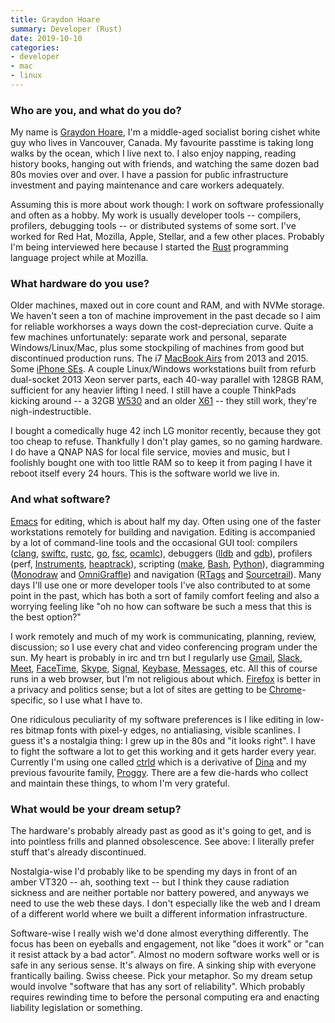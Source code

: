 ```yaml
---
title: Graydon Hoare
summary: Developer (Rust) 
date: 2019-10-10
categories:
- developer
- mac
- linux
---
```


### Who are you, and what do you do?

My name is [Graydon Hoare](https://twitter.com/graydon_pub "Graydon's Twitter account."), I'm a middle-aged socialist boring cishet white guy who lives in Vancouver, Canada. My favourite passtime is taking long walks by the ocean, which I live next to. I also enjoy napping, reading history books, hanging out with friends, and watching the same dozen bad 80s movies over and over. I have a passion for public infrastructure investment and paying maintenance and care workers adequately.

Assuming this is more about work though: I work on software professionally and often as a hobby. My work is usually developer tools -- compilers, profilers, debugging tools -- or distributed systems of some sort. I've worked for Red Hat, Mozilla, Apple, Stellar, and a few other places. Probably I'm being interviewed here because I started the [Rust][] programming language project while at Mozilla.

### What hardware do you use?

Older machines, maxed out in core count and RAM, and with NVMe storage. We haven't seen a ton of machine improvement in the past decade so I aim for reliable workhorses a ways down the cost-depreciation curve. Quite a few machines unfortunately: separate work and personal, separate Windows/Linux/Mac, plus some stockpiling of machines from good but discontinued production runs. The i7 [MacBook Airs][macbook-air] from 2013 and 2015. Some [iPhone SEs][iphone-se]. A couple Linux/Windows workstations built from refurb dual-socket 2013 Xeon server parts, each 40-way parallel with 128GB RAM, sufficient for any heavier lifting I need. I still have a couple ThinkPads kicking around -- a 32GB [W530][thinkpad-w530] and an older [X61][thinkpad-x61] -- they still work, they're nigh-indestructible.

I bought a comedically huge 42 inch LG monitor recently, because they got too cheap to refuse. Thankfully I don't play games, so no gaming hardware. I do have a QNAP NAS for local file service, movies and music, but I foolishly bought one with too little RAM so to keep it from paging I have it reboot itself every 24 hours. This is the software world we live in.

### And what software?

[Emacs][] for editing, which is about half my day. Often using one of the faster workstations remotely for building and navigation. Editing is accompanied by a lot of command-line tools and the occasional GUI tool: compilers ([clang][], [swiftc][], [rustc][], [go][], [fsc][], [ocamlc][]), debuggers ([lldb][] and [gdb][]), profilers (perf, [Instruments][], [heaptrack][]), scripting ([make][], [Bash][], [Python][]), diagramming ([Monodraw][] and [OmniGraffle][]) and navigation ([RTags][] and [Sourcetrail][]). Many days I'll use one or more developer tools I've also contributed to at some point in the past, which has both a sort of family comfort feeling and also a worrying feeling like "oh no how can software be such a mess that this is the best option?"

I work remotely and much of my work is communicating, planning, review, discussion; so I use every chat and video conferencing program under the sun. My heart is probably in irc and trn but I regularly use [Gmail][], [Slack][], [Meet][google-meet], [FaceTime][], [Skype][], [Signal][], [Keybase][], [Messages][], etc. All this of course runs in a web browser, but I'm not religious about which. [Firefox][] is better in a privacy and politics sense; but a lot of sites are getting to be [Chrome][]-specific, so I use what I have to.

One ridiculous peculiarity of my software preferences is I like editing in low-res bitmap fonts with pixel-y edges, no antialiasing, visible scanlines. I guess it's a nostalgia thing: I grew up in the 80s and "it looks right". I have to fight the software a lot to get this working and it gets harder every year. Currently I'm using one called [ctrld][] which is a derivative of [Dina][] and my previous favourite family, [Proggy][]. There are a few die-hards who collect and maintain these things, to whom I'm very grateful.

### What would be your dream setup?

The hardware's probably already past as good as it's going to get, and is into pointless frills and planned obsolescence. See above: I literally prefer stuff that's already discontinued.

Nostalgia-wise I'd probably like to be spending my days in front of an amber VT320 -- ah, soothing text -- but I think they cause radiation sickness and are neither portable nor battery powered, and anyways we need to use the web these days. I don't especially like the web and I dream of a different world where we built a different information infrastructure.

Software-wise I really wish we'd done almost everything differently. The focus has been on eyeballs and engagement, not like "does it work" or "can it resist attack by a bad actor". Almost no modern software works well or is safe in any serious sense. It's always on fire. A sinking ship with everyone frantically bailing. Swiss cheese. Pick your metaphor. So my dream setup would involve "software that has any sort of reliability". Which probably requires rewinding time to before the personal computing era and enacting liability legislation or something.

[bash]: http://www.gnu.org/software/bash/ "A terminal shell."
[chrome]: https://www.google.com/intl/en/chrome/ "A WebKit-based browser, where each tab runs in its own thread."
[clang]: https://clang.llvm.org/ "A C/C++ frontend for the LLVM compiler."
[ctrld]: https://github.com/bjin/ctrld-font "A bitmap font."
[dina]: https://www.dafont.com/dina.font "A bitmap font."
[emacs]: http://www.gnu.org/software/emacs/ "A free open-source text editor."
[facetime]: https://en.wikipedia.org/wiki/FaceTime "Mac and iOS software for easy video chatting."
[firefox]: https://www.mozilla.org/en-US/firefox/new/ "A cross-platform open-source web browser."
[fsc]: https://learn.microsoft.com/en-us/dotnet/fsharp/language-reference/compiler-options "The F# compiler."
[gdb]: http://www.gnu.org/software/gdb/ "A code debugger."
[gmail]: https://mail.google.com/mail/u/0/ "Web-based email."
[go]: https://go.dev/ "A compiled programming language."
[google-meet]: https://apps.google.com/meet/ "An enterprise video chat service."
[heaptrack]: https://github.com/KDE/heaptrack "A Linux memory profiler."
[instruments]: https://en.wikipedia.org/wiki/Instruments_(application) "A Mac developer tool for analysing an application's performance."
[iphone-se]: https://en.wikipedia.org/wiki/IPhone_SE "A 4 inch smartphone."
[keybase]: https://keybase.io/ "A social service for working with encryption keys."
[lldb]: https://lldb.llvm.org/ "A debugger."
[macbook-air]: https://www.apple.com/macbook-air/ "A very thin laptop."
[make]: http://www.gnu.org/software/make/manual/make.html "Software to prepare code for compilation."
[messages]: https://en.wikipedia.org/wiki/Messages_(application) "A chat client for Mac."
[monodraw]: https://monodraw.helftone.com/ "An ASCII art tool for macOS."
[ocamlc]: http://web.archive.org/web/20210201164412/https://caml.inria.fr/pub/docs/manual-ocaml/comp.html "The OCaml compiler."
[omnigraffle]: https://www.omnigroup.com/omnigraffle/ "Diagramming software for the Mac."
[proggy]: https://en.wikipedia.org/wiki/Proggy_programming_fonts "A bitmap font."
[python]: https://www.python.org/ "An interpreted scripting language."
[rtags]: https://github.com/Andersbakken/rtags "A C/C++/Objective C indexer."
[rust]: https://www.rust-lang.org/ "A programming language."
[rustc]: https://www.rust-lang.org/tools/install "The Rust compiler."
[signal]: https://en.wikipedia.org/wiki/Signal_%28software%29 "An encrypted messaging service."
[skype]: https://www.skype.com/en/ "Voice and video chat software."
[slack]: https://slack.com/intl/ja-jp/ "A collaboration service."
[sourcetrail]: https://www.sourcetrail.com/ "A souce code explorer."
[swiftc]: http://web.archive.org/web/20211209100202/https://www.swift.org/compiler-stdlib/ "The Swift compiler."
[thinkpad-w530]: http://web.archive.org/web/20210511142007/https://www.lenovo.com/us/en/laptops/thinkpad/w-series/w530/ "A 15.6 inch PC laptop."
[thinkpad-x61]: https://www.cnet.com/tech/computing/lenovo-thinkpad-x1-nano-review-featherlight-and-feature-rich-work-laptop/ "A 12.1 inch PC laptop."
